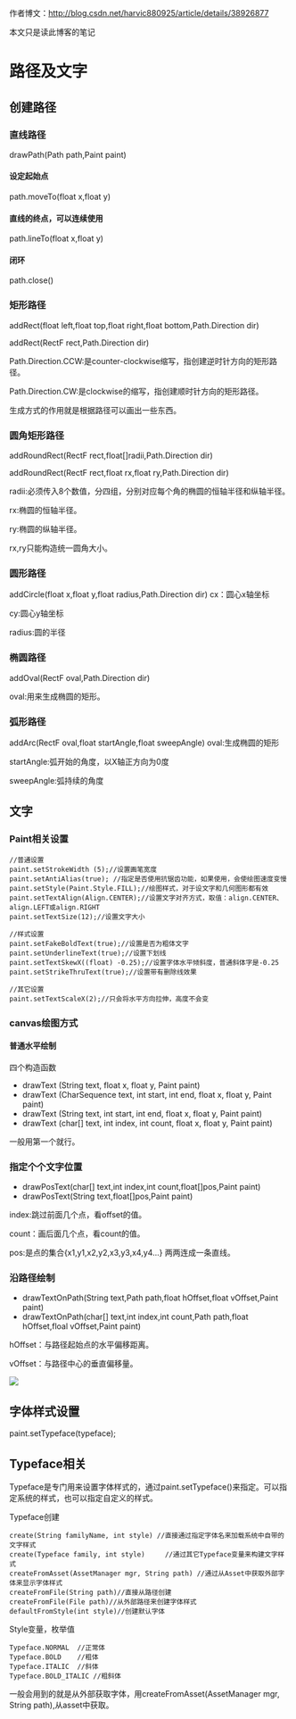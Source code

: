 作者博文：http://blog.csdn.net/harvic880925/article/details/38926877

本文只是读此博客的笔记
# 路径及文字
## 创建路径
### 直线路径
drawPath(Path path,Paint paint)
#### 设定起始点
path.moveTo(float x,float y)
#### 直线的终点，可以连续使用
path.lineTo(float x,float y)
#### 闭环
path.close()

### 矩形路径
addRect(float left,float top,float right,float bottom,Path.Direction dir)

addRect(RectF rect,Path.Direction dir)

Path.Direction.CCW:是counter-clockwise缩写，指创建逆时针方向的矩形路径。

Path.Direction.CW:是clockwise的缩写，指创建顺时针方向的矩形路径。

生成方式的作用就是根据路径可以画出一些东西。

### 圆角矩形路径
addRoundRect(RectF rect,float[]radii,Path.Direction dir)

addRoundRect(RectF rect,float rx,float ry,Path.Direction dir)

radii:必须传入8个数值，分四组，分别对应每个角的椭圆的恒轴半径和纵轴半径。

rx:椭圆的恒轴半径。

ry:椭圆的纵轴半径。

rx,ry只能构造统一圆角大小。
### 圆形路径
addCircle(float x,float y,float radius,Path.Direction dir)
cx：圆心x轴坐标

cy:圆心y轴坐标

radius:圆的半径
### 椭圆路径
addOval(RectF oval,Path.Direction dir)

oval:用来生成椭圆的矩形。
### 弧形路径
addArc(RectF oval,float startAngle,float sweepAngle)
oval:生成椭圆的矩形

startAngle:弧开始的角度，以X轴正方向为0度

sweepAngle:弧持续的角度
## 文字
### Paint相关设置
<pre><code>//普通设置  
paint.setStrokeWidth (5);//设置画笔宽度  
paint.setAntiAlias(true); //指定是否使用抗锯齿功能，如果使用，会使绘图速度变慢  
paint.setStyle(Paint.Style.FILL);//绘图样式，对于设文字和几何图形都有效  
paint.setTextAlign(Align.CENTER);//设置文字对齐方式，取值：align.CENTER、align.LEFT或align.RIGHT  
paint.setTextSize(12);//设置文字大小  
  
//样式设置  
paint.setFakeBoldText(true);//设置是否为粗体文字  
paint.setUnderlineText(true);//设置下划线  
paint.setTextSkewX((float) -0.25);//设置字体水平倾斜度，普通斜体字是-0.25  
paint.setStrikeThruText(true);//设置带有删除线效果  
  
//其它设置  
paint.setTextScaleX(2);//只会将水平方向拉伸，高度不会变  
</code></pre>
### canvas绘图方式
#### 普通水平绘制
四个构造函数

* drawText (String text, float x, float y, Paint paint)
* drawText (CharSequence text, int start, int end, float x, float y, Paint paint)
* drawText (String text, int start, int end, float x, float y, Paint paint)
* drawText (char[] text, int index, int count, float x, float y, Paint paint)

一般用第一个就行。
### 指定个个文字位置
* drawPosText(char[] text,int index,int count,float[]pos,Paint paint)
* drawPosText(String text,float[]pos,Paint paint)


index:跳过前面几个点，看offset的值。

count：画后面几个点，看count的值。

pos:是点的集合{x1,y1,x2,y2,x3,y3,x4,y4...}
两两连成一条直线。

### 沿路径绘制
* drawTextOnPath(String text,Path path,float hOffset,float vOffset,Paint paint)
* drawTextOnPath(char[] text,int index,int count,Path path,float hOffset,floal vOffset,Paint paint)

hOffset：与路径起始点的水平偏移距离。

vOffset：与路径中心的垂直偏移量。

![](http://img.blog.csdn.net/20140830215001750?watermark/2/text/aHR0cDovL2Jsb2cuY3Nkbi5uZXQvaGFydmljODgwOTI1/font/5a6L5L2T/fontsize/400/fill/I0JBQkFCMA==/dissolve/70/gravity/SouthEast)


## 字体样式设置
paint.setTypeface(typeface);
## Typeface相关
Typeface是专门用来设置字体样式的，通过paint.setTypeface()来指定。可以指定系统的样式，也可以指定自定义的样式。

Typeface创建
<pre><code>create(String familyName, int style) //直接通过指定字体名来加载系统中自带的文字样式
create(Typeface family, int style)     //通过其它Typeface变量来构建文字样式
createFromAsset(AssetManager mgr, String path) //通过从Asset中获取外部字体来显示字体样式
createFromFile(String path)//直接从路径创建
createFromFile(File path)//从外部路径来创建字体样式
defaultFromStyle(int style)//创建默认字体</code></pre>

Style变量，枚举值
<pre><code>Typeface.NORMAL  //正常体
Typeface.BOLD	 //粗体
Typeface.ITALIC	 //斜体
Typeface.BOLD_ITALIC //粗斜体</code></pre>

一般会用到的就是从外部获取字体，用createFromAsset(AssetManager mgr, String path),从asset中获取。


